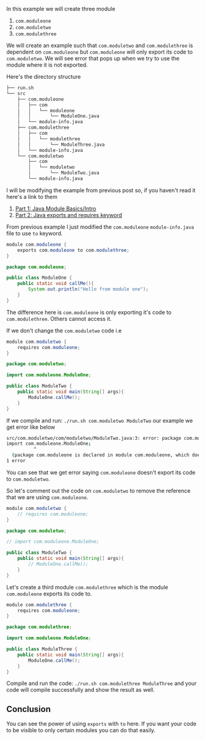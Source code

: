 In this example we will create three module
1. `com.moduleone`
2. `com.moduletwo`
3. `com.modulethree`

We will create an example such that `com.moduletwo` and `com.modulethree` is dependent on `com.moduleone` but `com.moduleone` will only export its code to `com.moduletwo`. We will see error that pops up when we try to use the module where it is not exported.

Here's the directory structure

```bash
├── run.sh
└── src
    ├── com.moduleone
    │   ├── com
    │   │   └── moduleone
    │   │       └── ModuleOne.java
    │   └── module-info.java
    ├── com.modulethree
    │   ├── com
    │   │   └── modulethree
    │   │       └── ModuleThree.java
    │   └── module-info.java
    └── com.moduletwo
        ├── com
        │   └── moduletwo
        │       └── ModuleTwo.java
        └── module-info.java
```
I will be modifying the example from previous post so, if you haven't read it here's a link to them
1. [Part 1: Java Module Basics/Intro](http://atuladhar-aman.github.io/java/2017/10/03/java-9-module-intro.html)
2. [Part 2: Java exports and requires keyword](http://atuladhar-aman.github.io/java/2017/10/04/java-9-exports-and-requires.html)


From previous example I just modified the `com.moduleone` `module-info.java` file to use `to` keyword.

```java
module com.moduleone {
    exports com.moduleone to com.modulethree;
}
```
```java
package com.moduleone;

public class ModuleOne {
    public static void callMe(){
        System.out.println("Hello from module one");
    }
}
```
The difference here is `com.moduleone` is only exporting it's code to `com.modulethree`. Others cannot access it.

If we don't change the `com.moduletwo` code i.e
```java
module com.moduletwo {
    requires com.moduleone;
}
```
```java
package com.moduletwo;

import com.moduleone.ModuleOne;

public class ModuleTwo {
    public static void main(String[] args){
        ModuleOne.callMe();
    }
}
```

If we compile and run: `./run.sh com.moduletwo ModuleTwo` our example we get error like below
```bash
src/com.moduletwo/com/moduletwo/ModuleTwo.java:3: error: package com.moduleone is not visible
import com.moduleone.ModuleOne;
          ^
  (package com.moduleone is declared in module com.moduleone, which does not export it to module com.moduletwo)
1 error
```
You can see that we get error saying `com.moduleone` doesn't export its code to `com.moduletwo`.

So let's comment out the code on `com.moduletwo` to remove the reference that we are using `com.moduleone`.
```java
module com.moduletwo {
    // requires com.moduleone;
}
```

```java
package com.moduletwo;

// import com.moduleone.ModuleOne;

public class ModuleTwo {
    public static void main(String[] args){
        // ModuleOne.callMe();
    }
}
```

Let's create a third module `com.modulethree` which is the module `com.moduleone` exports its code to.
```java
module com.modulethree {
    requires com.moduleone;
}
```
```java
package com.modulethree;

import com.moduleone.ModuleOne;

public class ModuleThree {
    public static void main(String[] args){
        ModuleOne.callMe();
    }
}
```
Compile and run the code: `./run.sh com.modulethree ModuleThree` and your code will compile successfully and show the result as well.

## **Conclusion**
You can see the power of using `exports` with `to` here. If you want your code to be visible to only certain modules you can do that easily.

